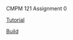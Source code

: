 CMPM 121 Assignment 0

[Tutorial](https://learn.unity.com/pathway/junior-programmer/unit/player-control/tutorial/lesson-1-1-start-your-3d-engines?version=6)

[Build](https://sentientdragon5.github.io/CMPM-121-Assignment-0/)
